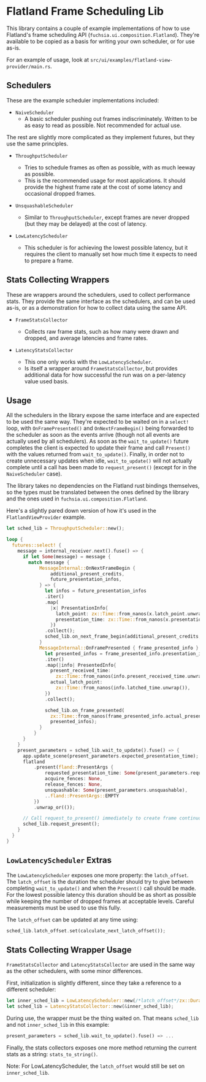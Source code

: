 # Flatland Frame Scheduling Lib

This library contains a couple of example implementations of how to use Flatland's frame scheduling
API (`fuchsia.ui.composition.Flatland`). They're available to be copied as a basis for writing your
own scheduler, or for use as-is.

For an example of usage, look at `src/ui/examples/flatland-view-provider/main.rs`.

## Schedulers

These are the example scheduler implementations included:

- `NaiveScheduler`
  - A basic scheduler pushing out frames indiscriminately. Written to be as easy to read as
    possible. Not recommended for actual use.

The rest are slightly more complicated as they implement futures, but they use the same principles.

- `ThroughputScheduler`
  - Tries to schedule frames as often as possible, with as much leeway as possible.
  - This is the recommended usage for most applications. It should provide the highest frame rate
    at the cost of some latency and occasional dropped frames.

- `UnsquashableScheduler`
  - Similar to `ThroughputScheduler`, except frames are never dropped (but they may be delayed) at
    the cost of latency.

- `LowLatencyScheduler`
  - This scheduler is for achieving the lowest possible latency, but it requires the client to
    manually set how much time it expects to need to prepare a frame.

## Stats Collecting Wrappers

These are wrappers around the schedulers, used to collect performance stats. They provide the same
interface as the schedulers, and can be used as-is, or as a demonstration for how to collect data
using the same API.

- `FrameStatsCollector`
  - Collects raw frame stats, such as how many were drawn and dropped, and average latencies and
    frame rates.

- `LatencyStatsCollector`
  - This one only works with the `LowLatencyScheduler`.
  - Is itself a wrapper around `FrameStatsCollector`, but provides additional data for how successful
    the run was on a per-latency value used basis.

## Usage

All the schedulers in the library expose the same interface and are expected to be used the same
way. They're expected to be waited on in a `select!` loop, with `OnFramePresented()` and
`OnNextFrameBegin()` being forwarded to the scheduler as soon as the events arrive (though not all
events are actually used by all schedulers).
As soon as the `wait_to_update()` future completes the client is expected to update their frame
and call `Present()` with the values returned from `wait_to_update()`.
Finally, in order not to create unnecessary updates when idle, `wait_to_update()` will not actually
complete until a call has been made to `request_present()` (except for in the `NaiveScheduler`
case).

The library takes no dependencies on the Flatland rust bindings themselves, so the types must be
translated between the ones defined by the library and the ones used in
`fuchsia.ui.composition.Flatland`.

Here's a slightly pared down version of how it's used in the `FlatlandViewProvider` example.

```rust
let sched_lib = ThroughputScheduler::new();

loop {
  futures::select! {
    message = internal_receiver.next().fuse() => {
      if let Some(message) = message {
        match message {
            MessageInternal::OnNextFrameBegin {
                additional_present_credits,
                future_presentation_infos,
            } => {
              let infos = future_presentation_infos
              .iter()
              .map(
                |x| PresentationInfo{
                  latch_point: zx::Time::from_nanos(x.latch_point.unwrap()),
                  presentation_time: zx::Time::from_nanos(x.presentation_time.unwrap())
                })
              .collect();
              sched_lib.on_next_frame_begin(additional_present_credits, infos);
            }
            MessageInternal::OnFramePresented { frame_presented_info } => {
              let presented_infos = frame_presented_info.presentation_infos
              .iter()
              .map(|info| PresentedInfo{
                present_received_time:
                  zx::Time::from_nanos(info.present_received_time.unwrap()),
                actual_latch_point:
                  zx::Time::from_nanos(info.latched_time.unwrap()),
              })
              .collect();

              sched_lib.on_frame_presented(
                zx::Time::from_nanos(frame_presented_info.actual_presentation_time),
                presented_infos);
            }
          }
      }
    }
    present_parameters = sched_lib.wait_to_update().fuse() => {
      app.update_scene(present_parameters.expected_presentation_time);
      flatland
          .present(fland::PresentArgs {
              requested_presentation_time: Some(present_parameters.requested_presentation_time.into_nanos()),
              acquire_fences: None,
              release_fences: None,
              unsquashable: Some(present_parameters.unsquashable),
              ..fland::PresentArgs::EMPTY
          })
          .unwrap_or(());

      // Call request_to_present() immediately to create frame continuously.
      sched_lib.request_present();
    }
  }
}
```

## `LowLatencyScheduler` Extras

The `LowLatencyScheduler` exposes one more property: the `latch_offset`. The `latch_offset` is the
duration the scheduler should try to give between completing `wait_to_update()` and when the
`Present()` call should be made. For the lowest possible latency this duration should be as short
as possible while keeping the number of dropped frames at acceptable levels. Careful measurements
must be used to use this fully.

The `latch_offset` can be updated at any time using:

```rust
sched_lib.latch_offset.set(calculate_next_latch_offset());
```

## Stats Collecting Wrapper Usage

`FrameStatsCollector` and `LatencyStatsCollector` are used in the same way as the other schedulers,
with some minor differences.

First, initialization is slightly different, since they take a reference to a different scheduler:

```rust
let inner_sched_lib = LowLatencyScheduler::new(/*latch_offset*/zx::Duration::from_millis(8));
let sched_lib = LatencyStatsCollector::new(&inner_sched_lib);
```

During use, the wrapper must be the thing waited on. That means `sched_lib` and not
`inner_sched_lib` in this example:

```rust
present_parameters = sched_lib.wait_to_update().fuse() => ...
```

Finally, the stats collectors exposes one more method returning the current stats as a string:
`stats_to_string()`.

Note: For LowLatencyScheduler, the `latch_offset` would still be set on `inner_sched_lib`.